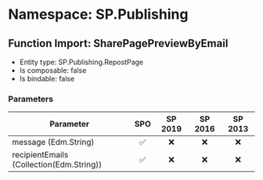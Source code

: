 # Namespace: SP.Publishing

## Function Import: SharePagePreviewByEmail

- Entity type: SP.Publishing.RepostPage
- Is composable: false
- Is bindable: false

### Parameters

Parameter | SPO | SP 2019 | SP 2016 | SP 2013
----------|:---:|:-------:|:-------:|:-------:
message (Edm.String) | ✅ | ❌ | ❌ | ❌
recipientEmails (Collection(Edm.String)) | ✅ | ❌ | ❌ | ❌